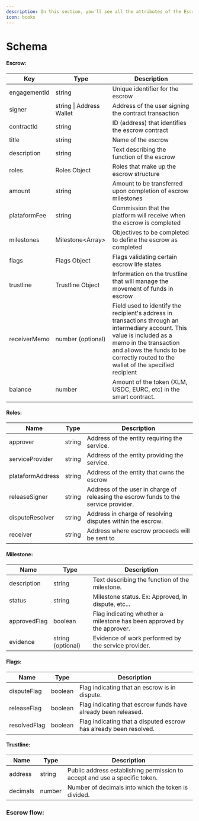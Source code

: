 ```yaml
---
description: In this section, you'll see all the attributes of the Escrow Entity.
icon: books
---
```


# Schema

#### Escrow:

| Key          | Type                     | Description                                                                                                                                                                                                                              |
| ------------ | ------------------------ | ---------------------------------------------------------------------------------------------------------------------------------------------------------------------------------------------------------------------------------------- |
| engagementId | string                   | Unique identifier for the escrow                                                                                                                                                                                                         |
| signer       | string \| Address Wallet | Address of the user signing the contract transaction                                                                                                                                                                                     |
| contractId   | string                   | ID (address) that identifies the escrow contract                                                                                                                                                                                         |
| title        | string                   | Name of the escrow                                                                                                                                                                                                                       |
| description  | string                   | Text describing the function of the escrow                                                                                                                                                                                               |
| roles        | Roles Object             | Roles that make up the escrow structure                                                                                                                                                                                                  |
| amount       | string                   | Amount to be transferred upon completion of escrow milestones                                                                                                                                                                            |
| plataformFee | string                   | Commission that the platform will receive when the escrow is completed                                                                                                                                                                   |
| milestones   | Milestone\<Array>        | Objectives to be completed to define the escrow as completed                                                                                                                                                                             |
| flags        | Flags Object             | Flags validating certain escrow life states                                                                                                                                                                                              |
| trustline    | Trustline Object         | Information on the trustline that will manage the movement of funds in escrow                                                                                                                                                            |
| receiverMemo | number (optional)        | Field used to identify the recipient's address in transactions through an intermediary account. This value is included as a memo in the transaction and allows the funds to be correctly routed to the wallet of the specified recipient |
| balance      | number                   | Amount of the token (XLM, USDC, EURC, etc) in the smart contract.                                                                                                                                                                        |

#### Roles:

| Name             | Type   | Description                                                                          |
| ---------------- | ------ | ------------------------------------------------------------------------------------ |
| approver         | string | Address of the entity requiring the service.                                         |
| serviceProvider  | string | Address of the entity providing the service.                                         |
| plataformAddress | string | Address of the entity that owns the escrow                                           |
| releaseSigner    | string | Address of the user in charge of releasing the escrow funds to the service provider. |
| disputeResolver  | string | Address in charge of resolving disputes within the escrow.                           |
| receiver         | string | Address where escrow proceeds will be sent to                                        |

#### Milestone:

| Name         | Type              | Description                                                            |
| ------------ | ----------------- | ---------------------------------------------------------------------- |
| description  | string            | Text describing the function of the milestone.                         |
| status       | string            | Milestone status. Ex: Approved, In dispute, etc...                     |
| approvedFlag | boolean           | Flag indicating whether a milestone has been approved by the approver. |
| evidence     | string (optional) | Evidence of work performed by the service provider.                    |

#### Flags:

| Name         | Type    | Description                                                       |
| ------------ | ------- | ----------------------------------------------------------------- |
| disputeFlag  | boolean | Flag indicating that an escrow is in dispute.                     |
| releaseFlag  | boolean | Flag indicating that escrow funds have already been released.     |
| resolvedFlag | boolean | Flag indicating that a disputed escrow has already been resolved. |

#### Trustline:

| Name     | Type   | Description                                                                |
| -------- | ------ | -------------------------------------------------------------------------- |
| address  | string | Public address establishing permission to accept and use a specific token. |
| decimals | number | Number of decimals into which the token is divided.                        |

### Escrow flow:

<figure><img src="../../../.gitbook/assets/Escrow_Schema.png" alt=""><figcaption></figcaption></figure>
